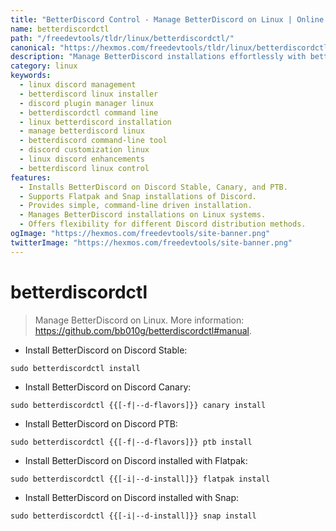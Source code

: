 ```yaml
---
title: "BetterDiscord Control - Manage BetterDiscord on Linux | Online Free DevTools by Hexmos"
name: betterdiscordctl
path: "/freedevtools/tldr/linux/betterdiscordctl/"
canonical: "https://hexmos.com/freedevtools/tldr/linux/betterdiscordctl/"
description: "Manage BetterDiscord installations effortlessly with betterdiscordctl.  Install BetterDiscord on various Discord versions (Stable, Canary, PTB, Flatpak, Snap) using simple commands. Free online tool, no registration required."
category: linux
keywords:
  - linux discord management
  - betterdiscord linux installer
  - discord plugin manager linux
  - betterdiscordctl command line
  - linux betterdiscord installation
  - manage betterdiscord linux
  - betterdiscord command-line tool
  - discord customization linux
  - linux discord enhancements
  - betterdiscord linux control
features:
  - Installs BetterDiscord on Discord Stable, Canary, and PTB.
  - Supports Flatpak and Snap installations of Discord.
  - Provides simple, command-line driven installation.
  - Manages BetterDiscord installations on Linux systems.
  - Offers flexibility for different Discord distribution methods.
ogImage: "https://hexmos.com/freedevtools/site-banner.png"
twitterImage: "https://hexmos.com/freedevtools/site-banner.png"
---
```


# betterdiscordctl

> Manage BetterDiscord on Linux.
> More information: <https://github.com/bb010g/betterdiscordctl#manual>.

- Install BetterDiscord on Discord Stable:

`sudo betterdiscordctl install`

- Install BetterDiscord on Discord Canary:

`sudo betterdiscordctl {{[-f|--d-flavors]}} canary install`

- Install BetterDiscord on Discord PTB:

`sudo betterdiscordctl {{[-f|--d-flavors]}} ptb install`

- Install BetterDiscord on Discord installed with Flatpak:

`sudo betterdiscordctl {{[-i|--d-install]}} flatpak install`

- Install BetterDiscord on Discord installed with Snap:

`sudo betterdiscordctl {{[-i|--d-install]}} snap install`
